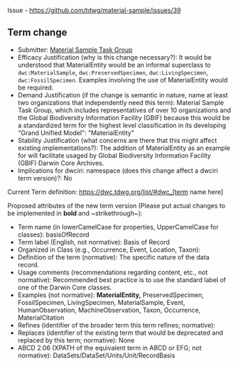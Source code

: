 Issue - https://github.com/tdwg/material-sample/issues/39

## Term change

* Submitter: [Material Sample Task Group](https://www.tdwg.org/community/osr/material-sample/)
* Efficacy Justification (why is this change necessary?): It would be understood that MaterialEntity would be an informal superclass to `dwc:MaterialSample`, `dwc:PreservedSpecimen`, `dwc:LivingSpecimen`, `dwc:FossilSpecimen`. Examples involving the use of MaterialEntity would be required.
* Demand Justification (if the change is semantic in nature, name at least two organizations that independently need this term): Material Sample Task Group, which includes representatives of over 10 organizations and the Global Biodiversity Information Facility (GBIF) because this would be a standardized term for the highest level classification in its developing "Grand Unified Model": "MaterialEntity"
* Stability Justification (what concerns are there that this might affect existing implementations?): The addition of MaterialEntity as an example for will facilitate usaged by Global Biodiversity Information Facility (GBIF) Darwin Core Archives.
* Implications for dwciri: namespace (does this change affect a dwciri term version)?: No

Current Term definition: https://dwc.tdwg.org/list/#dwc_[term name here]

Proposed attributes of the new term version (Please put actual changes to be implemented in **bold** and ~strikethrough~):

* Term name (in lowerCamelCase for properties, UpperCamelCase for classes): basisOfRecord
* Term label (English, not normative): Basis of Record
* Organized in Class (e.g., Occurrence, Event, Location, Taxon): 
* Definition of the term (normative): The specific nature of the data record.
* Usage comments (recommendations regarding content, etc., not normative): Recommended best practice is to use the standard label of one of the Darwin Core classes.
* Examples (not normative): **MaterialEntity,** PreservedSpecimen, FossilSpecimen, LivingSpecimen, MaterialSample, Event, HumanObservation, MachineObservation, Taxon, Occurrence, MaterialCitation
* Refines (identifier of the broader term this term refines; normative): 
* Replaces (identifier of the existing term that would be deprecated and replaced by this term; normative): None
* ABCD 2.06 (XPATH of the equivalent term in ABCD or EFG; not normative): DataSets/DataSet/Units/Unit/RecordBasis
